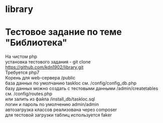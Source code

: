 # library<br />
# Тестовое задание по теме "Библиотека"<br />
На чистом php<br />
установка тестового задания - git clone https://github.com/kdn1902/library.git<br />
Требуется php7<br />
Корень для web-сервера /public<br />
база данных по умолчанию taskloc см. /config/config_db.php<br />
базу данных можно создать с тестовыми данными /admin/createtables см. /config/routes.php<br />
или залить из файла /install_db/taskloc.sql<br />
логин и пароль по умолчению admin/admin<br />
автозагрузка классов реализована через composer<br />
для тестовой загрузки таблиц используется faker<br />
